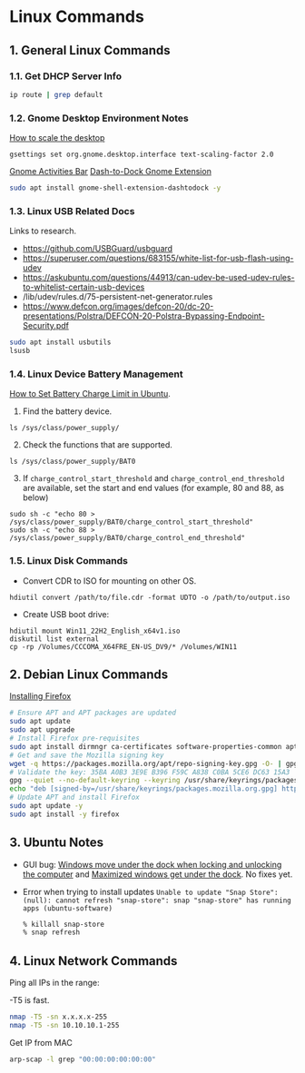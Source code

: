 # Linux Commands

## 1. General Linux Commands

### 1.1. Get DHCP Server Info

```bash
ip route | grep default
```

### 1.2. Gnome Desktop Environment Notes

[How to scale the desktop](https://unix.stackexchange.com/questions/596887/how-to-scale-the-resolution-display-of-the-desktop-and-or-applications)

``` shell
gsettings set org.gnome.desktop.interface text-scaling-factor 2.0 
```

[Gnome Activities Bar](https://askubuntu.com/questions/792180/how-to-make-gnomes-activities-bar-always-visible)
[Dash-to-Dock Gnome Extension](https://extensions.gnome.org/extension/307/dash-to-dock/)

```bash
sudo apt install gnome-shell-extension-dashtodock -y
```

### 1.3. Linux USB Related Docs

Links to research.

- https://github.com/USBGuard/usbguard
- https://superuser.com/questions/683155/white-list-for-usb-flash-using-udev
- https://askubuntu.com/questions/44913/can-udev-be-used-udev-rules-to-whitelist-certain-usb-devices
- /lib/udev/rules.d/75-persistent-net-generator.rules
- https://www.defcon.org/images/defcon-20/dc-20-presentations/Polstra/DEFCON-20-Polstra-Bypassing-Endpoint-Security.pdf

```bash
sudo apt install usbutils
lsusb
```

### 1.4. Linux Device Battery Management

[How to Set Battery Charge Limit in Ubuntu](https://ubuntuhandbook.org/index.php/2024/02/limit-battery-charge-ubuntu/).

1. Find the battery device.

```shell
ls /sys/class/power_supply/
```

2. Check the functions that are supported.

```shell
ls /sys/class/power_supply/BAT0
```

3. If `charge_control_start_threshold` and `charge_control_end_threshold` are available, set the start and end values (for example, 80 and 88, as below)

```shell
sudo sh -c "echo 80 > /sys/class/power_supply/BAT0/charge_control_start_threshold"
sudo sh -c "echo 88 > /sys/class/power_supply/BAT0/charge_control_end_threshold"
```

### 1.5. Linux Disk Commands

- Convert CDR to ISO for mounting on other OS.

```shell
hdiutil convert /path/to/file.cdr -format UDTO -o /path/to/output.iso
```

- Create USB boot drive:

```shell
hdiutil mount Win11_22H2_English_x64v1.iso
diskutil list external
cp -rp /Volumes/CCCOMA_X64FRE_EN-US_DV9/* /Volumes/WIN11
```

## 2. Debian Linux Commands

[Installing Firefox](https://www.linuxcapable.com/how-to-install-firefox-on-debian-linux/)

```bash
# Ensure APT and APT packages are updated
sudo apt update
sudo apt upgrade
# Install Firefox pre-requisites
sudo apt install dirmngr ca-certificates software-properties-common apt-transport-https wget -y
# Get and save the Mozilla signing key
wget -q https://packages.mozilla.org/apt/repo-signing-key.gpg -O- | gpg --dearmor | sudo tee /usr/share/keyrings/packages.mozilla.org.gpg > /dev/null
# Validate the key: 35BA A0B3 3E9E B396 F59C A838 C0BA 5CE6 DC63 15A3
gpg --quiet --no-default-keyring --keyring /usr/share/keyrings/packages.mozilla.org.gpg --fingerprint | awk '/pub/{getline; gsub(/^ +| +$/,""); print "\n"$0"\n"}'
echo "deb [signed-by=/usr/share/keyrings/packages.mozilla.org.gpg] https://packages.mozilla.org/apt mozilla main" | sudo tee -a /etc/apt/sources.list.d/mozilla.list > /dev/null
# Update APT and install Firefox
sudo apt update -y
sudo apt install -y firefox
```

## 3. Ubuntu Notes

- GUI bug: [Windows move under the dock when locking and unlocking the computer](https://askubuntu.com/questions/1493046/ubuntu-22-windows-moving-under-dock) and [Maximized windows get under the dock](https://askubuntu.com/questions/1427116/maximized-windows-get-under-the-dock-in-ubuntu-22-04). No fixes yet.
- Error when trying to install updates `Unable to update "Snap Store": (null): cannot refresh "snap-store": snap "snap-store" has running apps (ubuntu-software)`

  ```bash
  % killall snap-store
  % snap refresh
  ```

## 4. Linux Network Commands

  Ping all IPs in the range:

  -T5 is fast.

  ```bash
  nmap -T5 -sn x.x.x.x-255
  nmap -T5 -sn 10.10.10.1-255
  ```

  Get IP from MAC

  ```bash
  arp-scap -l grep "00:00:00:00:00:00"
  ```
